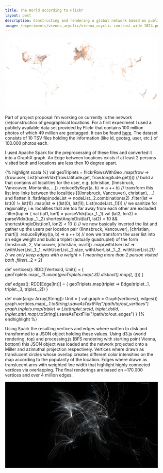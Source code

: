 ```yaml
---
title: The World according to Flickr
layout: post
description: Constructing and rendering a global network based on public Flickr data.
image: /experiments/vienna_acyclic/vienna_acyclic-contrast-wide-1024.png
---
```


[<img src='/experiments/vienna_acyclic/world_flickr.png'/>](/experiments/vienna_acyclic/world_flickr.png)

Part of project proposal I'm working on currently is the network
(re)construction of geographical locations. For a first experiment I used a
publicly available data set provided by Flickr that contains 100 million
photos of which 49 million are geotagged. It can be found [here](http://yahoolabs.tumblr.com/post/89783581601/one-hundred-million-creative-commons-flickr-images). The dataset consists of 10 TSV files holding the information (like id,
geotag, user, etc.) of 100.000 photos each.

I used Apache Spark for the preprocessing of these files and converted it into
a GraphX graph.  An Edge between locations exists if at least 2 persons visited
both and locations are less then 10 degree apart.

{% highlight scala %}
val geoTriplets = flickrRowsWithGeo
  .map(frow => (frow.user, List(makeVIdx(frow.latitude.get, frow.longitude.get))))
  // build a that contains all localities for the user, e.g. (christian, [Innsbruck, Vancouver, Montanita, ...])
  .reduceByKey((a, b) => a ++ b)
  // transform this list into links between the localities [((Innsbruck, Vancouver), christian), ...] and flatten it
  .flatMap(nodeList => nodeList._2.combinations(2)
                         .filter(lst => lst(0) != lst(1))
                         .map(lst => ((lst(0), lst(1)),  List(nodeList._1))))
  // we sanitize for regionality, i.e. localities that are too far away from each other are excluded
  .filter(tup => {
    val (lat1, lon1) = parseVIdx(tup._1._1)
    val (lat2, lon2) = parseVIdx(tup._1._2)
    shortestAngleDist(lat1, lat2) < 10 && shortestAngleDist(lon1, lon2) < 10
  })
  // we now basically inverted the list and gather up the users per location pair ((Innsbruck, Vancouver), [christian, marti])
  .reduceByKey((a, b) => a ++ b)
  // now we transform the user list into an edge weight and build a triplet (actually quadruplet) of the form (Innsbruck, 2, Vancouver, [christian, marti])
  .map(withUserList => (withUserList._1._1, withUserList._2.size, withUserList._1._2, withUserList._2))
  // we only keep edges with a weight > 1 meaning more than 2 person visited both
  .filter(_._2 > 2)

def vertices(): RDD[(VertexId, Unit)] = {
  geoTriplets.map(_._1).union(geoTriplets.map(_._3)).distinct().map((_, ()))
}

def edges(): RDD[Edge[Int]] = {
  geoTriplets.map(triplet => Edge(triplet._1, triplet._3, triplet._2))
}

def main(args: Array[String]): Unit = {
  val graph = Graph(vertices(), edges())
    graph.vertices.map(_._1.toString).saveAsTextFile("/path/to/out_vertices")
    graph.triplets.map(triplet => List(triplet.srcId, triplet.dstId, triplet.attr).map(_.toString)).saveAsTextFile("/path/to/out_edges")
}
{% endhighlight %}

Using Spark the resulting vertices and edges where written to disk and
transformed to a JSON object holding these values. Using d3.js (world
rendering, top) and processing.js (BFS rendering with starting point Vienna,
bottom) this JSON object was loaded and the network projected onto a Miller and
azimuthal projection respectively.  Vertices where drawn as translucent circles
whose overlap creates different color intensities on the map according to the
popularity of the location. Edges where drawn as translucent arcs with weighted
line width that highlight highly connected vertices via overlapping. The final
renderings are based on ~170.000 vertices and over 4 million edges.

[<img src='/experiments/vienna_acyclic/vienna_acyclic-contrast-wide-768.png' class="bg-image" />](/experiments/vienna_acyclic/vienna_acyclic-contrast-wide-1920.png)


